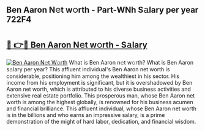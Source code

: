 ## Ben Aaron N𝚎t w𝚘rth - Part-WNh S𝚊lary per year 722F4

# <h2><a href="http://gc4g0i3.nevu.top/?p=Ben+Aaron">🔗 👉🔴 Ben Aaron N𝚎t w𝚘rth - S𝚊lary</a></h2>

[![Ben Aaron N𝚎t W𝚘rth](https://i.imgur.com/Oavwk0R.jpeg)](http://gc4g0i3.nevu.top/?p=Ben+Aaron)
What is Ben Aaron n𝚎t w𝚘rth? What is Ben Aaron s𝚊lary per year?
This affluent individual's Ben Aaron net worth is considerable, positioning him among the wealthiest in his sector. His income from his employment is significant, but it is overshadowed by Ben Aaron net worth, which is attributed to his diverse business activities and extensive real estate portfolio. This prosperous man, whose Ben Aaron net worth is among the highest globally, is renowned for his business acumen and financial brilliance. This affluent individual, whose Ben Aaron net worth is in the billions and who earns an impressive salary, is a prime demonstration of the might of hard labor, dedication, and financial wisdom.
